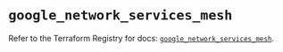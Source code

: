# `google_network_services_mesh`

Refer to the Terraform Registry for docs: [`google_network_services_mesh`](https://registry.terraform.io/providers/hashicorp/google/6.49.3/docs/resources/network_services_mesh).
